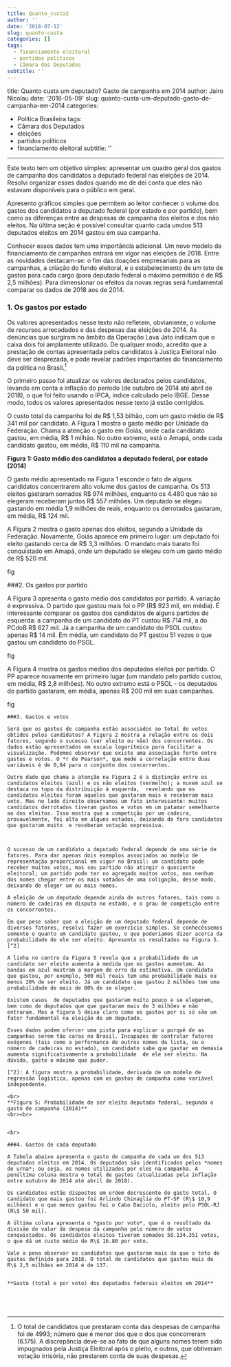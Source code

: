 ```yaml
---
title: Quanto_custa2
author: ''
date: '2018-07-12'
slug: quanto-custa
categories: []
tags:
  - financiamento eleitoral
  - partidos políticos
  - Câmara dos Deputados
subtitle: ''
---
```


title: Quanto custa um deputado? Gasto de campanha em 2014
author: Jairo Nicolau
date: '2018-05-09'
slug: quanto-custa-um-deputado-gasto-de-campanha-em-2014
categories:
  - Política Brasileira
tags:
  - Câmara dos Deputados
  - eleições
  - partidos políticos
  - financiamento eleitoral
subtitle: ''
---

Este texto tem um objetivo simples: apresentar um quadro geral dos gastos de campanha dos candidatos a deputado federal nas eleições de 2014. Resolvi organizar esses dados quando me de dei conta que eles não estavam disponíveis para o público em geral.  

Apresento gráficos simples que permitem ao leitor conhecer o volume dos gastos dos candidatos a deputado federal (por estado e por partido), bem como as diferenças entre as despesas de campanha dos eleitos e dos não eleitos. Na última seção é possível consultar quanto cada umdos 513 deputados eleitos em 2014 gastou em sua campanha.

Conhecer esses dados tem uma importância adicional. Um novo modelo de financiamento de campanhas entrará em vigor nas eleições de 2018. Entre as novidades destacam-se: o fim das doações empresariais para as campanhas, a criação do fundo eleitoral, e o estabelecimento de um teto de gastos para cada cargo (para deputado federal o máximo permitido é de R\$ 2,5 milhões). Para dimensionar os efeitos da novas regras será fundamental comparar os dados de 2018 aos de 2014.

### 1. Os gastos por estado

Os valores apresentados nesse texto não refletem, obviamente, o volume de recursos arrecadados e das despesas das eleições de 2014. As denúncias que surgiram no âmbito da Operação Lava Jato indicam que o caixa dois foi amplamente utilizado. De qualquer modo, acredito que a prestação de contas  apresentada pelos candidatos à Justiça Eleitoral não deve ser desprezada, e pode revelar padrões importantes do financiamento da política no Brasil.[^1]

[^1]:O total de candidatos que prestaram conta das despesas de campanha foi de 4993; número que é menor dos que o dos que concorreram (6.175). A discrepância deve-se ao fato de que alguns nomes terem sido impugnados pela Justiça Eleitoral após o pleito, e outros, que obtiveram votação irrisória, não prestarem conta de suas despesas.

O primeiro passo foi atualizar os valores declarados pelos candidatos, levando em conta a inflação do período (de outubro de 2014 até abril de 2018), o que foi feito usando o  IPCA, índice calculado pelo IBGE. Desse modo, todos os valores apresentados nesse texto já estão corrigidos.

O custo total da campanha foi de R\$ 1,53 bilhão, com um gasto médio de R\$ 341 mil por candidato. A Figura 1 mostra o gasto médio por Unidade da Federação. Chama a atenção o gasto em Goiás, onde cada candidato gastou, em média, R\$ 1 milhão. No outro extremo, está o Amapá, onde cada candidato gastou, em média,  R\$ 110 mil na campanha.

**Figura 1: Gasto médio dos candidatos a deputado federal, por estado (2014)** 



O gasto médio apresentado na Figura 1 esconde o fato de alguns candidatos concentrarem alto volume dos gastos de campanha.  Os 513 eleitos gastaram somados R\$ 974 milhões, enquanto os 4.480 que não se elegeram receberam juntos R\$ 557 milhões. Um deputado se elegeu gastando em média 1,9 milhões de reais, enquanto os derrotados gastaram, em média, R\$ 124 mil. 

A Figura 2 mostra o gasto apenas dos eleitos, segundo a Unidade da Federação.  Novamente, Goiás aparece em primeiro lugar: um deputado foi eleito gastando cerca de  R\$ 3,3 milhões. O mandato mais barato foi conquistado em Amapá, onde um deputado se elegeu com um gasto médio de R\$ 520 mil.

fig

###2. Os gastos por partido

A Figura 3 apresenta o gasto médio dos candidatos por partido. A variação é expressiva. O partido que gastou mais foi o PP (R\$ 923 mil, em média). É interessante comparar os gastos dos candidatos de alguns partidos de esquerda: a campanha de um candidato do PT custou R\$ 714 mil, a  do PCdoB  R\$ 627 mil. Já a campanha de um candidato do PSOL custou apenas R\$ 14 mil. Em média, um candidato do PT gastou 51 vezes o que gastou um candidato do PSOL.


fig

A Figura 4 mostra os gastos médios dos deputados eleitos por partido.
O PP aparece novamente em primeiro lugar (um mandato pelo partido custou, em média, R\$ 2,8 milhões). No outro extremo está o PSOL - os deputados do partido gastaram, em média, apenas R\$ 200 mil em suas campanhas.

fig



```
###3. Gastos e votos 

Será que os gastos de campanha estão associados ao total de votos obtidos pelos candidatos? A Figura 2 mostra a relação entre os dois fatores, segundo o sucesso (ser eleito ou não) dos concorrentes. Os dados estão apresentados em escala logarítmica para facilitar a visualização. Podemos observar que existe uma associação forte entre gastos e votos. O *r de Pearson*, que mede a correlação entre duas variáveis é de 0,84 para o conjunto dos concorrentes.

Outro dado que chama a atenção na Figura 2 é a distinção entre os candidatos eleitos (azul) e os não eleitos (vermelho); a nuvem azul se destaca no topo da distribuição à esquerda,  revelando que os candidatos eleitos foram aqueles que gastaram mais e receberam mais voto. Mas no lado direito observamos um fato interessante: muitos candidatos derrotados tiveram gastos e votos em um patamar semelhante  ao dos eleitos. Isso mostra que a competição por um cadeira, provavelmente, foi alta em alguns estados, deixando de fora candidatos que gastaram muito  e receberam votação expressiva.



O sucesso de um candidato a deputado federal depende de uma série de fatores. Para dar apenas dois exemplos associados ao modelo de representação proporcional em vigor no Brasil: um candidato pode receber muitos votos, mas seu partido não atingir o quociente eleitoral; um partido pode ter no agregado muitos votos, mas nenhum dos nomes chegar entre os mais votados de uma coligação, desse modo, deixando de eleger um ou mais nomes.

A eleição de um deputado depende ainda de outros fatores, tais como o número de cadeiras em disputa no estado, e o grau de competição entre os concorrentes. 

Em que pese saber que a eleição de um deputado federal depende de diversos fatores, resolvi fazer um exercício simples. Se conhecêssemos somente o quanto um candidato gastou, o que poderíamos dizer acerca da probabilidade de ele ser eleito. Apresento os resultados na Figura 5.[^2] 

A linha no centro da Figura 5 revela que a probabilidade de um candidato ser eleito aumenta à medida que os gastos aumentam. As bandas em azul mostram a margem de erro da estimativa. Um candidato que gastou, por exemplo, 500 mil reais tem uma probabilidade mais ou menos 20% de ser eleito. Já um candidato que gastou 2 milhões tem uma probabilidade de mais de 80% de se eleger.

Existem casos  de deputados que gastaram muito pouco e se elegerem, bem como de deputados que que gastaram mais de 3 milhões e não entraram. Mas a figura 5 deixa claro como os gastos por si só são um fator fundamental na eleição de um deputado.

Esses dados podem ofercer uma pista para explicar o porquê de as campanhas serem tão caras no Brasil. Incapazes de controlar fatores exógenos (tais como a performance de outros nomes da lista, ou o número de cadeiras no estado), um candidato sabe que gastar em demasia aumenta significativamente a probabilidade  de ele ser eleito. Na dúvida, gaste o máximo que puder.

[^2]: A figura mostra a probabilidade, derivada de um modelo de regressão logística, apenas com os gastos de campanha como variável independente. 

<br>
**Figura 5: Probabilidade de ser eleito deputado federal, segundo o gasto de campanha (2014)** 
<br><br>


<br>

###4. Gastos de cada deputado

A Tabela abaixo apresenta o gasto de campanha de cada um dos 513 deputados eleitos em 2014. Os deputados são identificados pelos *nomes de urna*; ou seja, os nomes utilizados por eles na campanha. A penúltima coluna mostra o total de gastos (atualizadas pela inflação entre outubro de 2014 até abril de 2018). 

Os candidatos estão dispostos em ordem decrescente do gasto total. O candidato que mais gastou foi Arlindo Chinaglia do PT-SP (R\$ 10,9 milhões) e o que menos gastou foi o Cabo Daciolo, eleito pelo PSOL-RJ (R\$ 50 mil).

A última coluna apresenta o *gasto por voto*, que é o resultado da divisão do valor da despesa da campanha pelo número de votos conquistados. Os candidatos eleitos tiveram somados 58.134.351 votos, o que dá um custo médio de R\$ 16.80 por voto.

Vale a pena observar os candidatos que gastaram mais do que o teto de gastos definido para 2018. O total de candidatos que gastou mais de R\$ 2,5 milhões em 2014 é de 137.
  

**Gasto (total e por voto) dos deputados federais eleitos em 2014**




